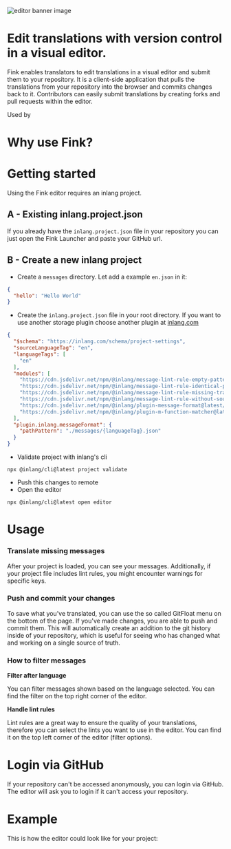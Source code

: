 ![editor banner image](https://cdn.jsdelivr.net/gh/inlang/monorepo@main/inlang/source-code/editor/assets/editor-header.png)

# Edit translations with version control in a visual editor.

Fink enables translators to edit translations in a visual editor and submit them to your repository. It is a client-side application that pulls the translations from your repository into the browser and commits changes back to it. Contributors can easily submit translations by creating forks and pull requests within the editor.
<br />

Used by 

<doc-proof organisations="osmosis, appflowy, remnote"></doc-proof>

<doc-comments>
<doc-comment text="The web editor is very well-made! ↹-compatible, fast auto-translate, nice working UI, all good!" author="WarningImHack3r" icon="mdi:github"></doc-comment>
<doc-comment text="Looks like @inlangHQ is going to kill all the translation services with CLI, IDE extension, web editor,  plugins, and CI/CD combo. Amazing." author="Nedim Arabacı" icon="simple-icons:x"></doc-comment>
</doc-comments>
<doc-comment text="I was blown away when I realized that everything in the inlang web editor was done client side." author="Anonym" icon="mdi:discord"></doc-comment>
</doc-comments>

# Why use Fink?
<doc-features>
  <doc-feature text-color="#fff" color="#0991B1" title="Edit messages visually" icon="teenyicons:chat-outline"></doc-feature>
  <doc-feature text-color="#fff" color="#0991B1" title="Collaborate using version control" icon="teenyicons:git-outline"></doc-feature>
  <doc-feature text-color="#fff" color="#0991B1" title="Ensure quality with lint rules" icon="teenyicons:shield-tick-outline"></doc-feature>
</doc-features>

# Getting started

Using the Fink editor requires an inlang project.

## A - Existing inlang.project.json

If you already have the `inlang.project.json` file in your repository you can just open the Fink Launcher and paste your GitHub url.

<doc-links>
    <doc-link title="Open Fink Editor" icon="icon-park-outline:editor" href="/editor" description="You can simply open the editor with a remote project."></doc-link>
</doc-links>

## B - Create a new inlang project

- Create a `messages` directory. Let add a example `en.json` in it:
```json
{
  "hello": "Hello World" 
}
```
- Create the `inlang.project.json` file in your root directory. If you want to use another storage plugin choose another plugin at [inlang.com](http://localhost:3000/c/plugins)

```json
{
  "$schema": "https://inlang.com/schema/project-settings",
  "sourceLanguageTag": "en",
  "languageTags": [
    "en"
  ],
  "modules": [
    "https://cdn.jsdelivr.net/npm/@inlang/message-lint-rule-empty-pattern@latest/dist/index.js",
    "https://cdn.jsdelivr.net/npm/@inlang/message-lint-rule-identical-pattern@latest/dist/index.js",
    "https://cdn.jsdelivr.net/npm/@inlang/message-lint-rule-missing-translation@latest/dist/index.js",
    "https://cdn.jsdelivr.net/npm/@inlang/message-lint-rule-without-source@latest/dist/index.js",
    "https://cdn.jsdelivr.net/npm/@inlang/plugin-message-format@latest/dist/index.js",
    "https://cdn.jsdelivr.net/npm/@inlang/plugin-m-function-matcher@latest/dist/index.js"
  ],
  "plugin.inlang.messageFormat": {
    "pathPattern": "./messages/{languageTag}.json"
  }
}
```

- Validate project with inlang's cli
```cli
npx @inlang/cli@latest project validate
```
- Push this changes to remote
- Open the editor
```cli
npx @inlang/cli@latest open editor
```


# Usage

### Translate missing messages

After your project is loaded, you can see your messages. Additionally, if your project file includes lint rules, you might encounter warnings for specific keys.

### Push and commit your changes

To save what you've translated, you can use the so called GitFloat menu on the bottom of the page. If you've made changes, you are able to push and commit them. This will automatically create an addition to the git history inside of your repository, which is useful for seeing who has changed what and working on a single source of truth.

### How to filter messages

**Filter after language**

You can filter messages shown based on the language selected. You can find the filter on the top right corner of the editor.

**Handle lint rules**

Lint rules are a great way to ensure the quality of your translations, therefore you can select the lints you want to use in the editor. You can find it on the top left corner of the editor (filter options).

# Login via GitHub

If your repository can't be accessed anonymously, you can login via GitHub. The editor will ask you to login if it can't access your repository.

# Example

This is how the editor could look like for your project:

<doc-links>
    <doc-link title="Open inlang example" icon="icon-park-outline:editor" href="/editor/github.com/inlang/example" description="inlang example repository in the editor"></doc-link>
</doc-links>
